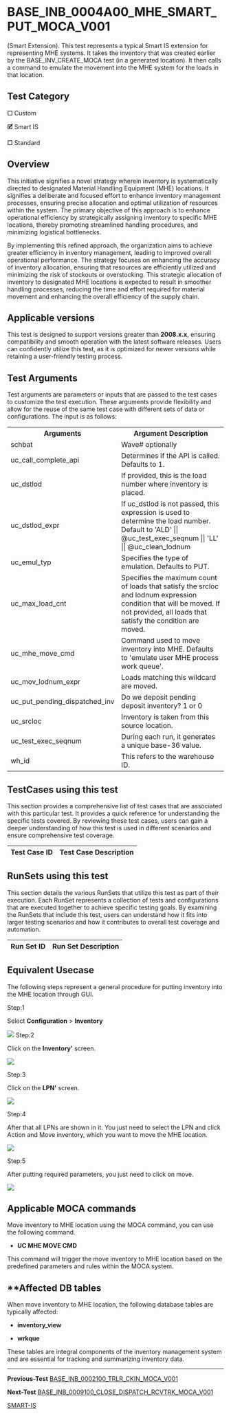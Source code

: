 # **BASE_INB_0004A00_MHE_SMART_PUT_MOCA_V001**


<!-- SMART_DOC_GEN_TEST_DESCR - Start -->
(Smart Extension).  This test represents a typical Smart IS extension for representing MHE systems.  It takes the inventory that was created earlier by the  BASE_INV_CREATE_MOCA test (in a generated location).  It then calls a command to emulate the movement into the MHE system for the loads in that location.
<!-- SMART_DOC_GEN_TEST_DESCR - End -->

## **Test Category**

**☐** Custom

**🗹** Smart IS

**☐** Standard

## **Overview**

This initiative signifies a novel strategy wherein inventory is
systematically directed to designated Material Handling Equipment (MHE)
locations. It signifies a deliberate and focused effort to enhance
inventory management processes, ensuring precise allocation and optimal
utilization of resources within the system. The primary objective of
this approach is to enhance operational efficiency by strategically
assigning inventory to specific MHE locations, thereby promoting
streamlined handling procedures, and minimizing logistical bottlenecks.

By implementing this refined approach, the organization aims to achieve
greater efficiency in inventory management, leading to improved overall
operational performance. The strategy focuses on enhancing the accuracy
of inventory allocation, ensuring that resources are efficiently
utilized and minimizing the risk of stockouts or overstocking. This
strategic allocation of inventory to designated MHE locations is
expected to result in smoother handling processes, reducing the time and
effort required for material movement and enhancing the overall
efficiency of the supply chain.

## **Applicable versions**

This test is designed to support versions greater than **2008.x.x**,
ensuring compatibility and smooth operation with the latest software
releases. Users can confidently utilize this test, as it is optimized
for newer versions while retaining a user-friendly testing process.

## **Test Arguments**

Test arguments are parameters or inputs that are passed to the test
cases to customize the test execution. These arguments provide
flexibility and allow for the reuse of the same test case with different
sets of data or configurations. The input is as follows:


<!-- SMART_DOC_GEN_TEST_ARG - Start -->
<table>
<tr><th>Arguments</th><th>Argument Description</th></tr>
<tr><td>schbat</td><td>Wave# optionally</td></tr>
<tr><td>uc_call_complete_api</td><td>Determines if the API is called. Defaults to 1.</td></tr>
<tr><td>uc_dstlod</td><td>If provided, this is the load number where inventory is placed.</td></tr>
<tr><td>uc_dstlod_expr</td><td>If uc_dstlod is not passed, this expression is used to determine the load number. Default to 'ALD' || @uc_test_exec_seqnum || 'LL' || @uc_clean_lodnum</td></tr>
<tr><td>uc_emul_typ</td><td>Specifies the type of emulation. Defaults to PUT.</td></tr>
<tr><td>uc_max_load_cnt</td><td>Specifies the maximum count of loads that satisfy the srcloc and lodnum expression condition that will be moved. If not provided, all loads that satisfy the condition are moved.</td></tr>
<tr><td>uc_mhe_move_cmd</td><td>Command used to move inventory into MHE. Defaults to 'emulate user MHE process work queue'.</td></tr>
<tr><td>uc_mov_lodnum_expr</td><td>Loads matching this wildcard are moved.</td></tr>
<tr><td>uc_put_pending_dispatched_inv</td><td>Do we deposit pending deposit inventory? 1 or 0</td></tr>
<tr><td>uc_srcloc</td><td>Inventory is taken from this source location.</td></tr>
<tr><td>uc_test_exec_seqnum</td><td>During each run, it generates a unique base-36 value.</td></tr>
<tr><td>wh_id</td><td>This refers to the warehouse ID.</td></tr>
</table>
<!-- SMART_DOC_GEN_TEST_ARG - End -->

## **TestCases using this test**

This section provides a comprehensive list of test cases that are associated with this particular test. It provides a quick reference for understanding the specific tests covered. By reviewing these test cases, users can gain a deeper understanding of how this test is used in different scenarios and ensure comprehensive test coverage.


<!-- SMART_DOC_GEN_TEST_CASE_USING_THIS - Start -->
| Test Case ID | Test Case Description |
| ------------ | --------------------- |

<!-- SMART_DOC_GEN_TEST_CASE_USING_THIS - End -->

## **RunSets using this test**

This section details the various RunSets that utilize this test as part of their execution. Each RunSet represents a collection of tests and configurations that are executed together to achieve specific testing goals. By examining the RunSets that include this test, users can understand how it fits into larger testing scenarios and how it contributes to overall test coverage and automation.


<!-- SMART_DOC_GEN_RUN_SET_USING_THIS - Start -->
| Run Set ID | Run Set Description |
| ---------- | ------------------- |

<!-- SMART_DOC_GEN_RUN_SET_USING_THIS - End -->

## **Equivalent Usecase**

The following steps represent a general procedure for putting inventory
into the MHE location through GUI.

Step:1

Select **Configuration** > **Inventory**

![](BASE_INB_0004A00_MHE_SMART_PUT_MOCA_V001/image1.png)
Step:2

Click on the **Inventory'** screen.

![](BASE_INB_0004A00_MHE_SMART_PUT_MOCA_V001/image2.png)


Step:3

Click on the **LPN'** screen.

![](BASE_INB_0004A00_MHE_SMART_PUT_MOCA_V001/image3.png)

Step:4

After that all LPNs are shown in it. You just need to select the LPN and
click Action and Move inventory, which you want to move the MHE
location.

![](BASE_INB_0004A00_MHE_SMART_PUT_MOCA_V001/image4.png)

Step:5

After putting required parameters, you just need to click on move.

![](BASE_INB_0004A00_MHE_SMART_PUT_MOCA_V001/image5.png)

## **Applicable MOCA commands**

Move inventory to MHE location using the MOCA command, you can use the
following command.

-   **UC MHE MOVE CMD**

This command will trigger the move inventory to MHE location based on
the predefined parameters and rules within the MOCA system.

## **Affected DB tables

When move inventory to MHE location, the following database tables are
typically affected:

-   **inventory_view**

-   **wrkque**

These tables are integral components of the inventory management system
and are essential for tracking and summarizing inventory data.

---

 **Previous-Test**
 [BASE_INB_0002100_TRLR_CKIN_MOCA_V001](./tests_docs/BASE_INB_0002100_TRLR_CKIN_MOCA_V001.md)
 
 **Next-Test**
  [BASE_INB_0009100_CLOSE_DISPATCH_RCVTRK_MOCA_V001](./tests_docs/BASE_INB_0009100_CLOSE_DISPATCH_RCVTRK_MOCA_V001.md)

[SMART-IS](https://www.smart-is.pk) 